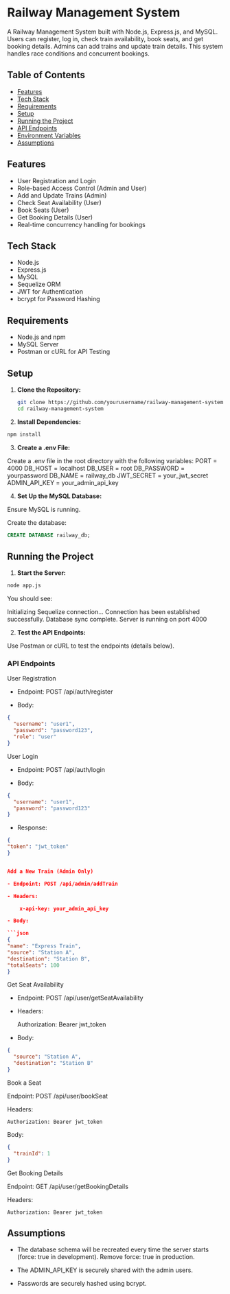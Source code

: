 # Railway Management System

A Railway Management System built with Node.js, Express.js, and MySQL. Users can register, log in, check train availability, book seats, and get booking details. Admins can add trains and update train details. This system handles race conditions and concurrent bookings.

## Table of Contents

- [Features](#features)
- [Tech Stack](#tech-stack)
- [Requirements](#requirements)
- [Setup](#setup)
- [Running the Project](#running-the-project)
- [API Endpoints](#api-endpoints)
- [Environment Variables](#environment-variables)
- [Assumptions](#assumptions)

## Features

- User Registration and Login
- Role-based Access Control (Admin and User)
- Add and Update Trains (Admin)
- Check Seat Availability (User)
- Book Seats (User)
- Get Booking Details (User)
- Real-time concurrency handling for bookings

## Tech Stack

- Node.js
- Express.js
- MySQL
- Sequelize ORM
- JWT for Authentication
- bcrypt for Password Hashing

## Requirements

- Node.js and npm
- MySQL Server
- Postman or cURL for API Testing

## Setup

1. **Clone the Repository:**

   ```bash
   git clone https://github.com/yourusername/railway-management-system.git
   cd railway-management-system
   ```

2. **Install Dependencies:**

```bash
npm install
```

3. **Create a .env File:**

Create a .env file in the root directory with the following variables:
PORT = 4000
DB_HOST = localhost
DB_USER = root
DB_PASSWORD = yourpassword
DB_NAME = railway_db
JWT_SECRET = your_jwt_secret
ADMIN_API_KEY = your_admin_api_key

4. **Set Up the MySQL Database:**

Ensure MySQL is running.

Create the database:

```sql
CREATE DATABASE railway_db;
```

## Running the Project

1. **Start the Server:**

```bash
node app.js
```

You should see:

Initializing Sequelize connection...
Connection has been established successfully.
Database sync complete.
Server is running on port 4000

2. **Test the API Endpoints:**

Use Postman or cURL to test the endpoints (details below).

### API Endpoints

User Registration

- Endpoint: POST /api/auth/register

- Body:

```json
{
  "username": "user1",
  "password": "password123",
  "role": "user"
}
```

User Login

- Endpoint: POST /api/auth/login

- Body:

```json
{
  "username": "user1",
  "password": "password123"
}
```

- Response:

````json
{
"token": "jwt_token"
}


Add a New Train (Admin Only)

- Endpoint: POST /api/admin/addTrain

- Headers:

    x-api-key: your_admin_api_key

- Body:

```json
{
"name": "Express Train",
"source": "Station A",
"destination": "Station B",
"totalSeats": 100
}
````

Get Seat Availability

- Endpoint: POST /api/user/getSeatAvailability

- Headers:

  Authorization: Bearer jwt_token

- Body:

```json
{
  "source": "Station A",
  "destination": "Station B"
}
```

Book a Seat

Endpoint: POST /api/user/bookSeat

Headers:

    Authorization: Bearer jwt_token

Body:

```json
{
  "trainId": 1
}
```

Get Booking Details

Endpoint: GET /api/user/getBookingDetails

Headers:

    Authorization: Bearer jwt_token

## Assumptions

- The database schema will be recreated every time the server starts (force: true in development). Remove force: true in production.

- The ADMIN_API_KEY is securely shared with the admin users.

- Passwords are securely hashed using bcrypt.
